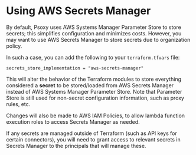 # Using AWS Secrets Manager


By default, Psoxy uses AWS Systems Manager Parameter Store to store secrets; this simplifies
configuration and minimizes costs. However, you may want to use AWS Secrets Manager to store secrets
due to organization policy.

In such a case, you can add the following to your `terraform.tfvars` file:

```hcl
secrets_store_implementation = "aws-secrets-manager"
```

This will alter the behavior of the Terraform modules to store everything considered a **secret**
to be stored/loaded from AWS Secrets Manager instead of AWS Systems Manager Parameter Store. Note
that Parameter Store is still used for non-secret configuration information, such as proxy rules,
etc.

Changes will also be made to AWS IAM Policies, to allow lambda function execution roles to access
Secrets Manager as needed.

If any secrets are managed outside of Terraform (such as API keys for certain connectors), you will
need to grant access to relevant secrets in Secrets Manager to the principals that will manage
these.


